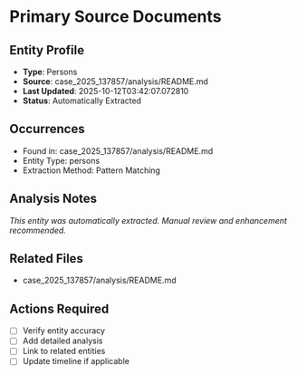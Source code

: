 # Primary Source Documents

## Entity Profile
- **Type**: Persons
- **Source**: case_2025_137857/analysis/README.md
- **Last Updated**: 2025-10-12T03:42:07.072810
- **Status**: Automatically Extracted

## Occurrences
- Found in: case_2025_137857/analysis/README.md
- Entity Type: persons
- Extraction Method: Pattern Matching

## Analysis Notes
*This entity was automatically extracted. Manual review and enhancement recommended.*

## Related Files
- case_2025_137857/analysis/README.md

## Actions Required
- [ ] Verify entity accuracy
- [ ] Add detailed analysis
- [ ] Link to related entities
- [ ] Update timeline if applicable
